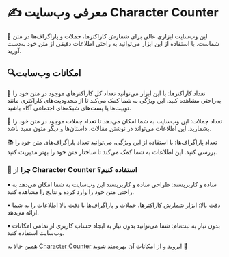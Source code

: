 # ✍️ معرفی وب‌سایت Character Counter 


 🌟 این وب‌سایت ابزاری عالی برای شمارش کاراکترها، جملات و پاراگراف‌ها در متن شماست. با استفاده از این ابزار می‌توانید به راحتی اطلاعات دقیقی از متن خود به‌دست آورید. 

## 🔍امکانات وب‌سایت 

📏 تعداد کاراکترها: با این ابزار می‌توانید تعداد کل کاراکترهای موجود در متن خود را به‌راحتی مشاهده کنید. این ویژگی به شما کمک می‌کند تا از محدودیت‌های کاراکتری مانند توییت‌ها یا پست‌های شبکه‌های اجتماعی آگاه باشید. 

📝 تعداد جملات: این وب‌سایت به شما امکان می‌دهد تا تعداد جملات موجود در متن خود را بشمارید. این اطلاعات می‌تواند در نوشتن مقالات، داستان‌ها و دیگر متون مفید باشد. 

📚 تعداد پاراگراف‌ها: با استفاده از این ویژگی، می‌توانید تعداد پاراگراف‌های متن خود را بررسی کنید. این اطلاعات به شما کمک می‌کند تا ساختار متن خود را بهتر مدیریت کنید.

### 🤔 چرا از Character Counter استفاده کنیم؟ 

• ساده و کاربرپسند: طراحی ساده و کاربرپسند این وب‌سایت به شما امکان می‌دهد به راحتی متن خود را وارد کرده و نتایج را مشاهده کنید.

• دقت بالا: ابزار شمارش کاراکترها، جملات و پاراگراف‌ها با دقت بالا اطلاعات را به شما ارائه می‌دهد.

• بدون نیاز به ثبت‌نام: شما می‌توانید بدون نیاز به ایجاد حساب کاربری از تمامی امکانات وب‌سایت استفاده کنید.

همین حالا به [Character Counter](https://arashmqs.github.io/CharacterCounter/) بروید و از امکانات آن بهره‌مند شوید! 🚀
